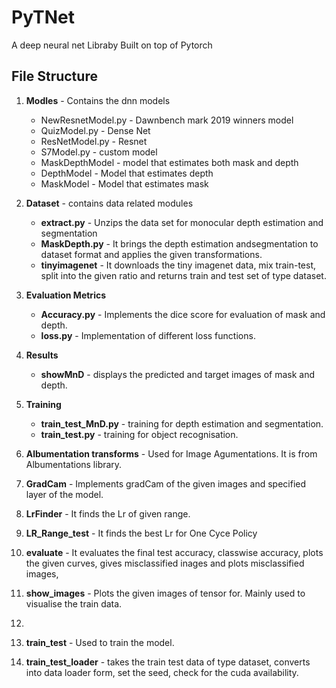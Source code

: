 # PyTNet
A deep neural net Libraby Built on top of Pytorch

## **File Structure**

1. **Modles** - Contains the dnn models
   * NewResnetModel.py - Dawnbench mark 2019 winners model
   * QuizModel.py - Dense Net 
   * ResNetModel.py - Resnet 
   * S7Model.py - custom model
   * MaskDepthModel - model that estimates both mask and depth
   * DepthModel - Model that estimates depth
   * MaskModel - Model that estimates mask
   
2. **Dataset** - contains data related modules
   * **extract.py** - Unzips the data set for monocular depth estimation and segmentation
   * **MaskDepth.py** - It brings the depth estimation andsegmentation to dataset format and applies the given transformations.
   * **tinyimagenet** - It downloads the tiny imagenet data, mix train-test, split into the given ratio and returns train and test set of type dataset.
   
3. **Evaluation Metrics**
   * **Accuracy.py** - Implements the dice score for evaluation of mask and depth.
   * **loss.py** - Implementation of different loss functions.
   
4. **Results**
   * **showMnD** - displays the predicted and target images of mask and depth.
   
5. **Training**
   * **train_test_MnD.py** - training for depth estimation and segmentation.
   * **train_test.py** - training for object recognisation.
   
2. **Albumentation transforms** - Used for Image Agumentations. It is from Albumentations library.

3. **GradCam** - Implements gradCam of the given images and specified layer of the model.

4. **LrFinder** - It finds the Lr of given range.

5. **LR_Range_test** - It finds the best Lr for One Cyce Policy

6. **evaluate** - It evaluates the final test accuracy, classwise accuracy, plots the given curves, gives misclassified inages and plots misclassified images, 

7. **show_images** - Plots the given images of tensor for. Mainly used to visualise the train data.

8. 

9. **train_test** - Used to train the model.

10. **train_test_loader** - takes the train test data of type dataset, converts into data loader form, set the seed, check for the cuda availability.
